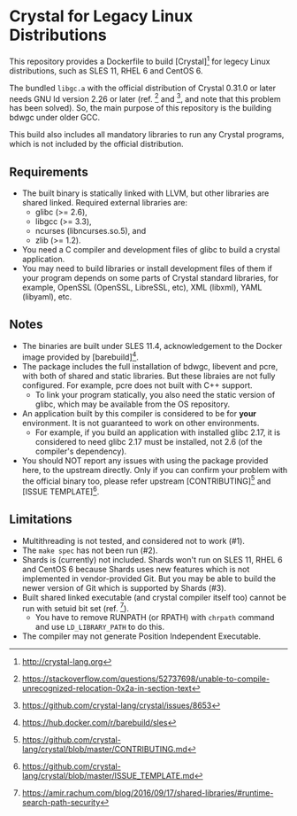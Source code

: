 Crystal for Legacy Linux Distributions
======================================

This repository provides a Dockerfile to build [Crystal][^1] for legecy
Linux distributions, such as SLES 11, RHEL 6 and CentOS 6.

The bundled `libgc.a` with the official distribution of Crystal 0.31.0
or later needs GNU ld version 2.26 or later (ref. [^2] and [^3], and
note that this problem has been solved). So, the main purpose of this
repository is the building bdwgc under older GCC.

This build also includes all mandatory libraries to run any Crystal
programs, which is not included by the official distribution.

Requirements
------------

* The built binary is statically linked with LLVM, but other libraries
  are shared linked. Required external libraries are:
  - glibc (>= 2.6),
  - libgcc (>= 3.3),
  - ncurses (libncurses.so.5), and
  - zlib (>= 1.2).
* You need a C compiler and development files of glibc to build a
  crystal application.
* You may need to build libraries or install development files of them
  if your program depends on some parts of Crystal standard libraries,
  for example, OpenSSL (OpenSSL, LibreSSL, etc), XML (libxml), YAML
  (libyaml), etc.

Notes
-----

* The binaries are built under SLES 11.4, acknowledgement to the
  Docker image provided by [barebuild][^5].
* The package includes the full installation of bdwgc, libevent and
  pcre, with both of shared and static libraries. But these libraies
  are not fully configured. For example, pcre does not built with C++
  support.
  - To link your program statically, you also need the static version
    of glibc, which may be available from the OS repository.
* An application built by this compiler is considered to be for
  **your** environment.  It is not guaranteed to work on other
  environments.
  - For example, if you build an application with installed glibc
    2.17, it is considered to need glibc 2.17 must be installed, not
    2.6 (of the compiler's dependency).
* You should NOT report any issues with using the package provided
  here, to the upstream directly. Only if you can confirm your problem
  with the official binary too, please refer upstream
  [CONTRIBUTING][^7] and [ISSUE TEMPLATE][^8].

Limitations
-----------

* Multithreading is not tested, and considered not to work (#1).
* The `make spec` has not been run (#2).
* Shards is (currently) not included. Shards won't run on SLES 11,
  RHEL 6 and CentOS 6 because Shards uses new features which is not
  implemented in vendor-provided Git. But you may be able to build the
  newer version of Git which is supported by Shards (#3). 
* Built shared linked executable (and crystal compiler itself too)
  cannot be run with setuid bit set (ref. [^9]).
  - You have to remove RUNPATH (or RPATH) with `chrpath` command and
    use `LD_LIBRARY_PATH` to do this.
* The compiler may not generate Position Independent Executable.

[^1]: http://crystal-lang.org
[^2]: https://stackoverflow.com/questions/52737698/unable-to-compile-unrecognized-relocation-0x2a-in-section-text
[^3]: https://github.com/crystal-lang/crystal/issues/8653
[^4]: https://reviews.llvm.org/D39079
[^5]: https://hub.docker.com/r/barebuild/sles
[^6]: http://llvm.org/
[^7]: https://github.com/crystal-lang/crystal/blob/master/CONTRIBUTING.md
[^8]: https://github.com/crystal-lang/crystal/blob/master/ISSUE_TEMPLATE.md
[^9]: https://amir.rachum.com/blog/2016/09/17/shared-libraries/#runtime-search-path-security
